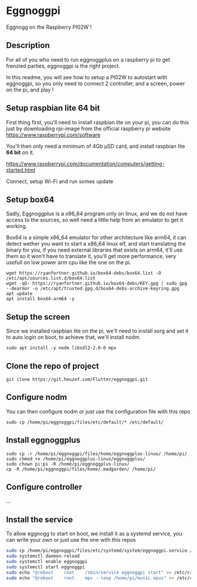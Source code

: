 # Eggnoggpi

Eggnogg on the Raspberry PI02W !

## Description

For all of you who need to run eggnoggplus on a raspberry pi to get frenzied parties, eggnoggpi is the right project.

In this readme, you will see how to setup a PI02W to autostart with eggnoggpi, so you only need to connect 2 controller, and a screen, power on the pi, and play !

## Setup raspbian lite 64 bit

First thing first, you'll need to install raspbian lite on your pi, you can do this just by downloading rpi-image from the official raspberry pi website https://www.raspberrypi.com/software

You'll then only need a minimum of 4Gb µSD card, and install raspbian lite **64 bit** on it.

https://www.raspberrypi.com/documentation/computers/getting-started.html

Connect, setup Wi-Fi and run somes update

## Setup box64

Sadly, Eggnoggplus is a x86_64 program only on linux, and we do not have access to the sources, so well need a little help from an emulator to get it working.

Box64 is a simple x86_64 emulator for other architecture like arm64, it can detect wether you want to start a x86_64 linux elf, and start translating the binary for you, if you need external libraries that exists on arm64, it'll use them so it won't have to translate it, you'll get more performance, very usefull on low power arm cpu like the one on the pi.

```
wget https://ryanfortner.github.io/box64-debs/box64.list -O /etc/apt/sources.list.d/box64.list
wget -qO- https://ryanfortner.github.io/box64-debs/KEY.gpg | sudo gpg --dearmor -o /etc/apt/trusted.gpg.d/box64-debs-archive-keyring.gpg
apt update
apt install box64-arm64 -y
```

## Setup the screen

Since we installed raspbian lite on the pi, we'll need to install xorg and set it to auto login on boot, to achieve that, we'll install nodm.

```
sudo apt install -y nodm libsdl2-2.0-0 mpv
```

## Clone the repo of project

```
git clone https://git.heuzef.com/Flutter/eggnoggpi.git
```

## Configure nodm

You can then configure nodm or just use the configuration file with this repo

```
sudo cp /home/pi/eggnoggpi/files/etc/default/* /etc/default/
```

## Install eggnoggplus

```
sudo cp -r /home/pi/eggnoggpi/files/home/eggnoggplus-linux/ /home/pi/
sudo chmod +x /home/pi/eggnoggplus-linux/eggnoggplus/
sudo chown pi:pi -R /home/pi/eggnoggplus-linux/
cp -R /home/pi/eggnoggpi/files/home/.madgarden/ /home/pi/
```

## Configure controller

...

## Install the service

To allow eggnogg to start on boot, we install it as a systemd service, you can write your own or just use the one with this repos

```sh
sudo cp /home/pi/eggnoggpi/files/etc/systemd/system/eggnoggpi.service /etc/systemd/system/eggnoggpi.service
sudo systemctl daemon-reload
sudo systemctl enable eggnoggpi
sudo systemctl start eggnoggpi
sudo echo "@reboot    root    /sbin/service eggnoggpi start" >> /etc/crontab
sudo echo "@reboot    root    mpv --loop /home/pi/music.opus" >> /etc/crontab
```
